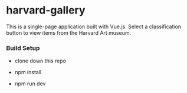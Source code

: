 # harvard-gallery

This is a single-page application built with Vue.js. Select a classification button to view items from the Harvard Art museum. 

### Build Setup

* clone down this repo

* npm install

* npm run dev
